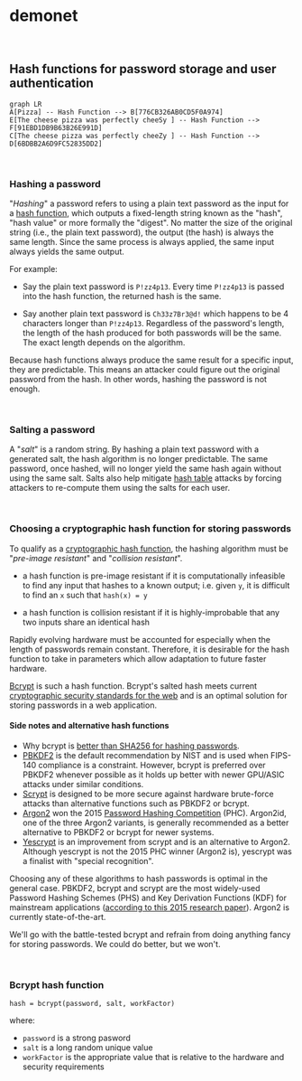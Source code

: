 # demonet

<br>

## Hash functions for password storage and user authentication

```mermaid
graph LR
A[Pizza] -- Hash Function --> B[776CB326AB0CD5F0A974]
E[The cheese pizza was perfectly cheeSy ] -- Hash Function --> F[91EBD1DB9B63B26E991D]
C[The cheese pizza was perfectly cheeZy ] -- Hash Function --> D[6BDBB2A6D9FC52835DD2]
```
<br>

### Hashing a password

"*Hashing*" a password refers to using a plain text password as the input for a [hash function](https://en.wikipedia.org/wiki/Hash_function), which outputs a fixed-length string known as the "hash", "hash value" or more formally the "digest". No matter the size of the original string (i.e., the plain text password), the output (the hash) is always the same length. Since the same process is always applied, the same input always yields the same output.

For example:

- Say the plain text password is `P!zz4p13`. Every time `P!zz4p13` is passed into the hash function, the returned hash is the same.

- Say another plain text password is `Ch33z7Br3@d!` which happens to be 4 characters longer than `P!zz4p13`. Regardless of the password's length, the length of the hash produced for both passwords will be the same. The exact length depends on the algorithm.

Because hash functions always produce the same result for a specific input, they are predictable. This means an attacker could figure out the original password from the hash. In other words, hashing the password is not enough.

<br>

### Salting a password

A "*salt*" is a random string. By hashing a plain text password with a generated salt, the hash algorithm is no longer predictable. The same password, once hashed, will no longer yield the same hash again without using the same salt. Salts also help mitigate [hash table](https://en.wikipedia.org/wiki/Hash_table) attacks by forcing attackers to re-compute them using the salts for each user.

<br>

### Choosing a cryptographic hash function for storing passwords

To qualify as a [cryptographic hash function](https://en.wikipedia.org/wiki/Cryptographic_hash_function), the hashing algorithm must be "*pre-image resistant*" and "*collision resistant*".
	
- a hash function is pre-image resistant if it is computationally infeasible to find any input that hashes to a known output; i.e. given `y`, it is difficult to find an `x` such that `hash(x) = y`
	
- a hash function is collision resistant if it is highly-improbable that any two inputs share an identical hash

Rapidly evolving hardware must be accounted for especially when the length of passwords remain constant. Therefore, it is desirable for the hash function to take in parameters which allow adaptation to future faster hardware.

[Bcrypt](https://en.wikipedia.org/wiki/Bcrypt) is such a hash function. Bcrypt's salted hash meets current [cryptographic security standards for the web](https://cheatsheetseries.owasp.org/cheatsheets/Password_Storage_Cheat_Sheet.html#bcrypt) and is an optimal solution for storing passwords in a web application. 

#### Side notes and alternative hash functions
- Why bcrypt is [better than SHA256 for hashing passwords](https://codahale.com/how-to-safely-store-a-password/).
- [PBKDF2](https://en.wikipedia.org/wiki/PBKDF2) is the default recommendation by NIST and is used when FIPS-140 compliance is a constraint. However, bcrypt is preferred over PBKDF2 whenever possible as it holds up better with newer GPU/ASIC attacks under similar conditions.
- [Scrypt](https://www.tarsnap.com/scrypt.html) is designed to be more secure against hardware brute-force attacks than alternative functions such as PBKDF2 or bcrypt.
- [Argon2](https://en.wikipedia.org/wiki/Argon2) won the 2015 [Password Hashing Competition](https://www.password-hashing.net/) (PHC). Argon2id, one of the three Argon2 variants, is generally recommended as a better alternative to PBKDF2 or bcrypt for newer systems. 
- [Yescrypt](https://www.openwall.com/yescrypt/) is an improvement from scrypt and is an alternative to Argon2. Although yescrypt is not the 2015 PHC winner (Argon2 is), yescrypt was a finalist with "special recognition".

Choosing any of these algorithms to hash passwords is optimal in the general case. PBKDF2, bcrypt and scrypt are the most widely-used Password Hashing Schemes (PHS) and Key Derivation Functions (KDF) for mainstream applications ([according to this 2015 research paper](https://eprint.iacr.org/2015/265.pdf)). Argon2 is currently state-of-the-art.

We'll go with the battle-tested bcrypt and refrain from doing anything fancy for storing passwords. We could do better, but we won't.

<br>

### Bcrypt hash function

    hash = bcrypt(password, salt, workFactor)

where:
- `password` is a strong pasword
- `salt` is a long random unique value
- `workFactor` is the appropriate value that is relative to the hardware and security requirements

